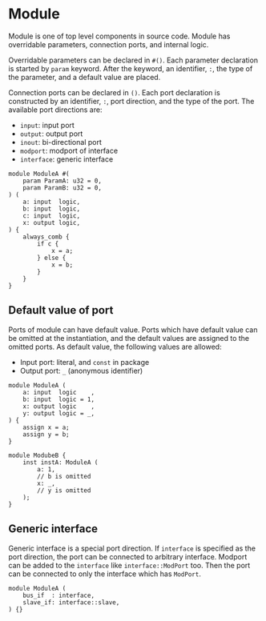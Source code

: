 # Module

Module is one of top level components in source code.
Module has overridable parameters, connection ports, and internal logic.

Overridable parameters can be declared in `#()`.
Each parameter declaration is started by `param` keyword.
After the keyword, an identifier, `:`, the type of the parameter, and a default value are placed.

Connection ports can be declared in `()`.
Each port declaration is constructed by an identifier, `:`, port direction, and the type of the port.
The available port directions are:

* `input`: input port
* `output`: output port
* `inout`: bi-directional port
* `modport`: modport of interface
* `interface`: generic interface

```veryl,playground
module ModuleA #(
    param ParamA: u32 = 0,
    param ParamB: u32 = 0,
) (
    a: input  logic,
    b: input  logic,
    c: input  logic,
    x: output logic,
) {
    always_comb {
        if c {
            x = a;
        } else {
            x = b;
        }
    }
}
```

## Default value of port

Ports of module can have default value. Ports which have default value can be omitted at the instantiation, and the default values are assigned to the omitted ports.
As default value, the following values are allowed:

* Input port: literal, and `const` in package
* Output port: `_` (anonymous identifier)

```veryl,playground
module ModuleA (
    a: input  logic    ,
    b: input  logic = 1,
    x: output logic    ,
    y: output logic = _,
) {
    assign x = a;
    assign y = b;
}

module ModubeB {
    inst instA: ModuleA (
        a: 1,
        // b is omitted
        x: _,
        // y is omitted
    );
}
```


## Generic interface

Generic interface is a special port direction.
If `interface` is specified as the port direction, the port can be connected to arbitrary interface.
Modport can be added to the `interface` like `interface::ModPort` too.
Then the port can be connected to only the interface which has `ModPort`.

```veryl,playground
module ModuleA (
    bus_if  : interface,
    slave_if: interface::slave,
) {}
```
